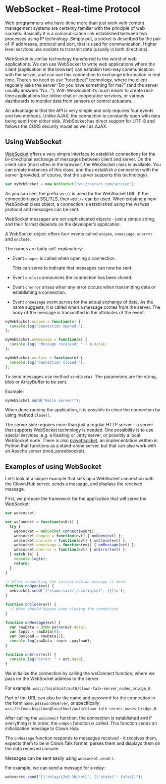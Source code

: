 # WebSocket - Real-time Protocol

<!-- toc -->

Web programmers who have done more than just work with content management systems are certainly familiar with the principle of web sockets.
Basically it is a communication link established between two processes using IP technology.
Simply put, a socket is described by the pair of IP addresses, protocol and port, that is used for communication.
Higher level services use sockets to transmit data (usually in both directions).

WebSocket is similar technology transferred to the world of web applications.
We can use WebSocket to write web applications where the client (application in the browser) can establish two-way communication with the server, and can use this connection to exchange information in real time.
There’s no need to use “heartbeat” technology, where the client regularly asks the server “Do you have something for me?” (and the server usually answers “No...”).
With WebSocket it’s much easier to create real-time applications like online chat or cooperative services, or various dashboards to monitor data from sensors or control actuators.

An advantage is that the API is very simple and only requires four events and two methods.
Unlike AJAX, the connection is constantly open with data being sent from either side.
WebSocket has direct support for UTF-8 and follows the CORS security model as well as AJAX.


## Using WebSocket

[WebSocket](https://html.spec.whatwg.org/multipage/comms.html#network) offers a very simple interface to establish connections for the bi-directional exchange of messages between client and server.
On the client side (most often in the browser) the WebSocket class is available.
You can create instances of this class, and thus establish a connection with the server (provided, of course, that the server supports this technology).

```javascript
var myWebSocket = new WebSocket("ws://server.com/service");
```

As you can see, the prefix `ws://` is used for the WebSocket URL.
If the connection uses SSL/TLS, then `wss://` can be used.
When creating a new WebSocket class object, a connection is established using the ws/wss protocol and messages can be sent.

WebSocket messages are not sophisticated objects - just a simple string, and their format depends on the developer’s application.

A WebSocket object offers four events called `onopen`, `onmessage`, `onerror` and `onclose`.

The names are fairly self-explanatory:

* Event `onopen` is called when opening a connection.

  This can serve to indicate that messages can now be sent.

* Event `onclose` announces the connection has been closed.

* Event `onerror` arises when any error occurs when transmitting data or establishing a connection.

* Event `onmessage` event serves for the actual exchange of data.
  As the name suggests, it is called when a message comes from the server.
  The body of the message is transmitted in the attributes of the event.

```javascript
myWebSocket.onopen = function(e) {
  console.log("Connection opened.");
};

myWebSocket.onmessage = function(e) {
  console.log( "Message received: " + e.data);
};

myWebSocket.onclose = function(e) {
  console.log("Connection closed.");
};
```

To send messages use method `send(data)`.
The parameters are the string, blob or ArrayBuffer to be sent.

Example:

```javascript
myWebSocket.send("Hello server!");
```

When done running the application, it is possible to close the connection by using method `close()`.

The server side requires more than just a regular HTTP server – a server that supports WebSocket technology is needed.
One possibility is to use special services, e.g. a Kaazing or Jetty server, or possibly a local WebSocket node.
There is also [pywebsocket](https://github.com/google/pywebsocket), an implementation written in Python that functions as a stand-alone server, but that can also work with an Apache server (mod_pywebsocket).


## Examples of using WebSocket

Let’s look at a simple example that sets up a WebSocket connection with the Clown.Hub server, sends a message, and displays the received message.

First, we prepare the framework for the application that will serve the WebSocket:

```javascript
var websocket;

var wsConnect = function(wsUri) {
  try {
    websocket = WebSocket.connect(wsUri);
    websocket.onopen = function(evt) { onOpen(evt) };
    websocket.onclose = function(evt) { onClose(evt) };
    websocket.onmessage = function(evt) { onMessage(evt) };
    websocket.onerror = function(evt) { onError(evt) };
  } catch (e) {
    console.log(e);
    return;
  }
}

// After connecting the initialization message is sent:
function onOpen(evt) {
  websocket.send('["clown.talk/-/config/set", {}]\n');
}

function onClose(evt) {
  // What should happen when closing the connection
}

function onMessage(evt) {
  var rawData = JSON.parse(evt.data);
  var topic = rawData[0];
  var payload = rawData[1];
  console.log(rawData, topic ,payload);
}

function onError(evt) {
  console.log("Error: " + evt.data);
}
```

We initialize the connection by calling the wsConnect function, where we pass on the WebSocket address to the server.

For example: `wss://localhost/auth/clown-talk-server_nodes_bridge_0`.

Part of the URL can also be the name and password for the connection in the form `name:password@server`, or specifically:
`wss://clown:bigclown@localhost/auth/clown-talk-server_nodes_bridge_0`.

After calling the `wsConnect` function, the connection is established and if everything is in order, the `onOpen` function is called. This function sends an initialization message to Clown.Hub.

The `onMessage` function responds to messages received - it receives them, expects them to be in Clown.Talk format, parses them and displays them on the data received console.

Messages can be sent easily using `websocket.send()`.

For example, we can send a message for a relay:

```javascript
websocket.send("[\"relay/i2c0-3b/set\", {\"state\": false}]");
```
